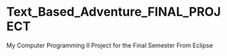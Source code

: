 # Text_Based_Adventure_FINAL_PROJECT
My Computer Programming II Project for the Final Semester From Eclipse

